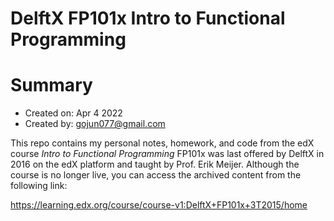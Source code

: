 DelftX FP101x Intro to Functional Programming
================================================

# Summary

- Created on: Apr 4 2022
- Created by: gojun077@gmail.com

This repo contains my personal notes, homework, and code from the edX
course *Intro to Functional Programming* FP101x was last offered by DelftX
in 2016 on the edX platform and taught by Prof. Erik Meijer. Although the
course is no longer live, you can access the archived content from the
following link:

https://learning.edx.org/course/course-v1:DelftX+FP101x+3T2015/home


